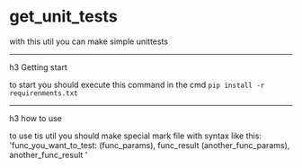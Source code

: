 # get_unit_tests
with this util you can make simple unittests

***

 h3 Getting start

to start you should execute this command in the cmd
`pip install -r requirenments.txt`

***

h3 how to use

to use tis util you should make special mark file with syntax like this:
'func_you_want_to_test:
 (func_params), func_result
 (another_func_params), another_func_result
 '
